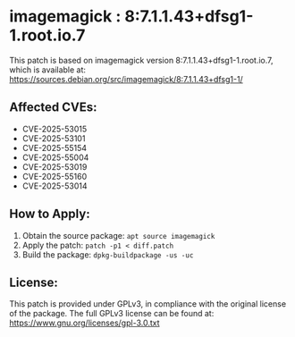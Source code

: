 # imagemagick : 8:7.1.1.43+dfsg1-1.root.io.7

This patch is based on imagemagick version 8:7.1.1.43+dfsg1-1.root.io.7, which is available at:
https://sources.debian.org/src/imagemagick/8:7.1.1.43+dfsg1-1/

## Affected CVEs:
- CVE-2025-53015
- CVE-2025-53101
- CVE-2025-55154
- CVE-2025-55004
- CVE-2025-53019
- CVE-2025-55160
- CVE-2025-53014

## How to Apply:
1. Obtain the source package: `apt source imagemagick`
2. Apply the patch: `patch -p1 < diff.patch`
3. Build the package: `dpkg-buildpackage -us -uc`

## License:
This patch is provided under GPLv3, in compliance with the original license of the package.
The full GPLv3 license can be found at: https://www.gnu.org/licenses/gpl-3.0.txt
